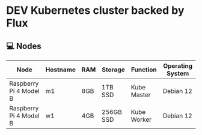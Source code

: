 # DEV Kubernetes cluster backed by Flux


## 💻 Nodes
| Node                          | Hostname | RAM | Storage   | Function    | Operating System |
|-------------------------------|----------|-----|-----------|-------------|------------------|
| Raspberry Pi 4 Model B        | m1       | 8GB | 1TB SSD   | Kube Master | Debian 12        |
| Raspberry Pi 4 Model B        | w1       | 4GB | 256GB SSD | Kube Worker | Debian 12        |
